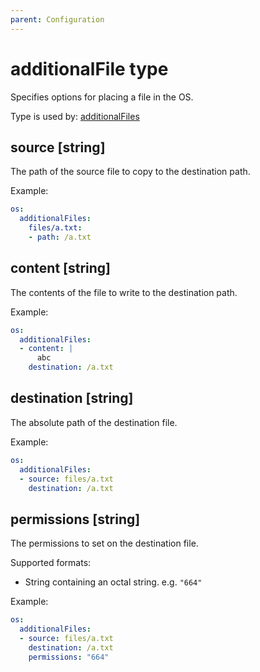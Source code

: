 ```yaml
---
parent: Configuration
---
```


# additionalFile type

Specifies options for placing a file in the OS.

Type is used by: [additionalFiles](./config.md#additionalfiles-additionalfile)

## source [string]

The path of the source file to copy to the destination path.

Example:

```yaml
os:
  additionalFiles:
    files/a.txt:
    - path: /a.txt
```

## content [string]

The contents of the file to write to the destination path.

Example:

```yaml
os:
  additionalFiles:
  - content: |
      abc
    destination: /a.txt
```

## destination [string]

The absolute path of the destination file.

Example:

```yaml
os:
  additionalFiles:
  - source: files/a.txt
    destination: /a.txt
```

## permissions [string]

The permissions to set on the destination file.

Supported formats:

- String containing an octal string. e.g. `"664"`

Example:

```yaml
os:
  additionalFiles:
  - source: files/a.txt
    destination: /a.txt
    permissions: "664"
```
